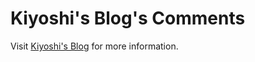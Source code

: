 # Kiyoshi's Blog's Comments

Visit [Kiyoshi's Blog](https://blog.k1yoshi.com) for more information.

